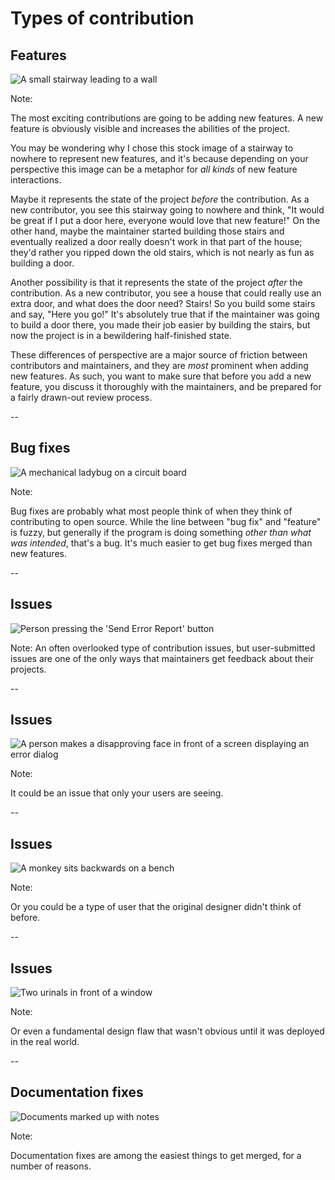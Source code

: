# Types of contribution

## Features

<img id="splash"
     src="external-images/stairway-to-nowhere.jpg"
     alt="A small stairway leading to a wall"
     />

<!-- ["You had one job...!(stairway to nowhere)"](https://www.flickr.com/photos/alexchaffee/22466115412) by [Alex Chaffee](https://www.flickr.com/people/alexchaffee/) is licensed under [CC BY 2.0](https://creativecommons.org/licenses/by/2.0) -->

Note:

The most exciting contributions are going to be adding new features. A new feature is obviously visible and increases the abilities of the project.

You may be wondering why I chose this stock image of a stairway to nowhere to represent new features, and it's because depending on your perspective this image can be a metaphor for *all kinds* of new feature interactions.

Maybe it represents the state of the project *before* the contribution. As a new contributor, you see this stairway going to nowhere and think, "It would be great if I put a door here, everyone would love that new feature!" On the other hand, maybe the maintainer started building those stairs and eventually realized a door really doesn't work in that part of the house; they'd rather you ripped down the old stairs, which is not nearly as fun as building a door.

Another possibility is that it represents the state of the project *after* the contribution. As a new contributor, you see a house that could really use an extra door, and what does the door need? Stairs! So you build some stairs and say, "Here you go!" It's absolutely true that if the maintainer was going to build a door there, you made their job easier by building the stairs, but now the project is in a bewildering half-finished state.

These differences of perspective are a major source of friction between contributors and maintainers, and they are *most* prominent when adding new features. As such, you want to make sure that before you add a new feature, you discuss it thoroughly with the maintainers, and be prepared for a fairly drawn-out review process.

--

## Bug fixes

<img id="splash"
     src="external-images/computer-bug.jpg"
     alt="A mechanical ladybug on a circuit board"
     />

<!-- ["Repair Bug"](https://www.flickr.com/photos/azrainman/993139790/) by [Mark Rain](https://www.flickr.com/people/azrainman/) is licensed under [CC BY 2.0](https://creativecommons.org/licenses/by/2.0) -->

Note:

Bug fixes are probably what most people think of when they think of contributing to open source. While the line between "bug fix" and "feature" is fuzzy, but generally if the program is doing something *other than what was intended*, that's a bug. It's much easier to get bug fixes merged than new features.

--

## Issues

<img id="splash"
     src="external-images/bug-report-woskay.jpg"
     alt="Person pressing the 'Send Error Report' button"
     />

<!-- ["bug report"](https://www.flickr.com/photos/oskay/253878224/) by [Windell Oskay](https://www.flickr.com/people/oskay/) is licensed under [CC BY 2.0](https://creativecommons.org/licenses/by/2.0) -->

Note:
An often overlooked type of contribution issues, but user-submitted issues are one of the only ways that maintainers get feedback about their projects.

--

## Issues

<img id="splash"
     src="external-images/digital-signage.jpg"
     alt="A person makes a disapproving face in front of a screen displaying an error dialog"
     />

<!-- ["Digital signage done wrong"](https://www.flickr.com/photos/hendry/1028035206) by [Kai Hendry](https://www.flickr.com/people/hendry/) is licensed under [CC BY 2.0](https://creativecommons.org/licenses/by/2.0) -->

Note:

It could be an issue that only your users are seeing.

--

## Issues

<img id="splash"
     src="external-images/monkey-backwards-bench.jpg"
     alt="A monkey sits backwards on a bench"
     />

<!-- ["backwards"](https://www.flickr.com/photos/tkb/17063787) by [TKnoxB](https://www.flickr.com/people/tkb/) is licensed under [CC BY 2.0](https://creativecommons.org/licenses/by/2.0) -->

Note:

Or you could be a type of user that the original designer didn't think of before.

--

## Issues

<img id="splash"
     src="external-images/bathroom-window.jpg"
     alt="Two urinals in front of a window"
     />

<!-- ["What's wrong with this picture?"](https://www.flickr.com/photos/tensafefrogs/3960980431) by [Geoff Stearns](https://www.flickr.com/people/tensafefrogs/) is licensed under [CC BY 2.0](https://creativecommons.org/licenses/by/2.0) -->

Note:

Or even a fundamental design flaw that wasn't obvious until it was deployed in the real world.

--

## Documentation fixes

<img id="splash"
     src="external-images/editing.jpg"
     alt="Documents marked up with notes"
/>

<!-- ["Editing for the 2nd edition of How To Love Your Job or Find A New One"](https://www.flickr.com/photos/38314728@N08/6924714676) by [Joanna Penn](https://www.flickr.com/people/38314728@N08/) is licensed under [CC BY 2.0](https://creativecommons.org/licenses/by/2.0) -->

Note:

Documentation fixes are among the easiest things to get merged, for a number of reasons.
